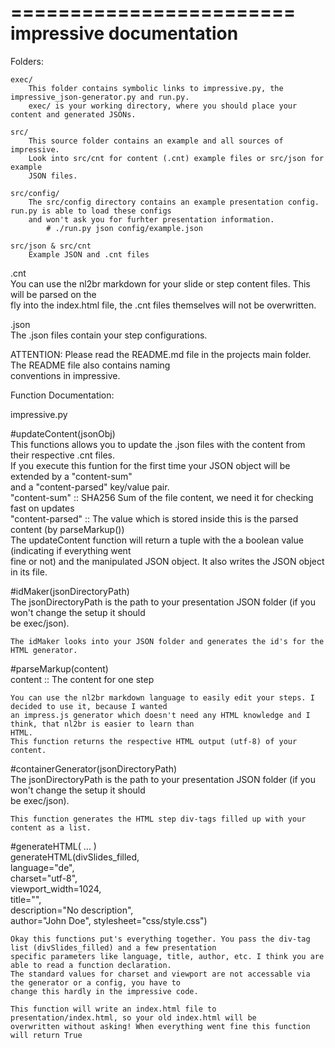 ========================
impressive documentation
========================

Folders:  

    exec/  
        This folder contains symbolic links to impressive.py, the impressive_json-generator.py and run.py.  
        exec/ is your working directory, where you should place your content and generated JSONs.  
  
    src/  
        This source folder contains an example and all sources of impressive.  
        Look into src/cnt for content (.cnt) example files or src/json for example  
        JSON files.  
  
    src/config/  
        The src/config directory contains an example presentation config. run.py is able to load these configs  
        and won't ask you for furhter presentation information.  
            # ./run.py json config/example.json  
  
    src/json & src/cnt  
        Example JSON and .cnt files  
  
  
.cnt  
    You can use the nl2br markdown for your slide or step content files. This will be parsed on the  
    fly into the index.html file, the .cnt files themselves will not be overwritten.  
  
.json  
    The .json files contain your step configurations.  
  
ATTENTION: Please read the README.md file in the projects main folder. The README file also contains naming  
conventions in impressive.  
  

Function Documentation:  
  
impressive.py  
  
#updateContent(jsonObj)  
    This functions allows you to update the .json files with the content from their respective .cnt files.  
    If you execute this funtion for the first time your JSON object will be extended by a "content-sum"  
    and a "content-parsed" key/value pair.  
    "content-sum"       ::  SHA256 Sum of the file content, we need it for checking fast on updates  
    "content-parsed"    ::  The value which is stored inside this is the parsed content (by parseMarkup())  
    The updateContent function will return a tuple with the a boolean value (indicating if everything went  
    fine or not) and the manipulated JSON object. It also writes the JSON object in its file.  
  
#idMaker(jsonDirectoryPath)  
    The jsonDirectoryPath is the path to your presentation JSON folder (if you won't change the setup it should  
    be exec/json).  
  
    The idMaker looks into your JSON folder and generates the id's for the HTML generator.  
  
#parseMarkup(content)  
    content :: The content for one step  
  
    You can use the nl2br markdown language to easily edit your steps. I decided to use it, because I wanted  
    an impress.js generator which doesn't need any HTML knowledge and I think, that nl2br is easier to learn than  
    HTML.  
    This function returns the respective HTML output (utf-8) of your content.  
  
#containerGenerator(jsonDirectoryPath)  
    The jsonDirectoryPath is the path to your presentation JSON folder (if you won't change the setup it should  
    be exec/json).  
  
    This function generates the HTML step div-tags filled up with your content as a list.  

#generateHTML( ... )  
    generateHTML(divSlides_filled,  
        language="de",  
        charset="utf-8",  
        viewport_width=1024,  
        title="",  
        description="No description",  
        author="John Doe", 
        stylesheet="css/style.css")  


    Okay this functions put's everything together. You pass the div-tag list (divSlides_filled) and a few presentation  
    specific parameters like language, title, author, etc. I think you are able to read a function declaration.  
    The standard values for charset and viewport are not accessable via the generator or a config, you have to  
    change this hardly in the impressive code.  
  
    This function will write an index.html file to presentation/index.html, so your old index.html will be  
    overwritten without asking! When everything went fine this function will return True  
